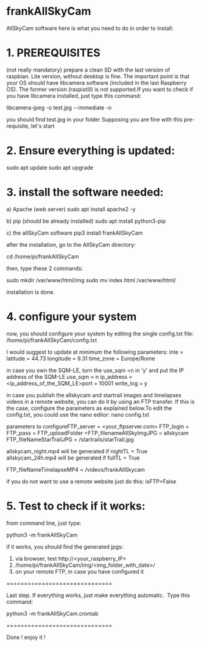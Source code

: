 # frankAllSkyCam
AllSkyCam software 
here is what you need to do in order to install:

# 1. PREREQUISITES
(not really mandatory) prepare a clean SD with the last version of raspbian. Lite version, without desktop is fine. 
The important point is that your OS should have libcamera software (included in the last Raspberry OS).
The former version (raspistill) is not supported.If you want to check if you have libcamera installed, just type this command:

libcamera-jpeg -o test.jpg --immediate -n

you should find test.jpg in your folder
Supposing you are fine with this pre-requisite, let's start

# 2. Ensure everything is updated:
sudo apt update
sudo apt upgrade

# 3. install the software needed:
a) Apache (web server)
sudo apt install apache2 -y

b) pip (should be already installed)
sudo apt install python3-pip

c) the allSkyCam software
pip3 install frankAllSkyCam

after the installation, go to the AllSkyCam directory:

cd /home/pi/frankAllSkyCam

then, type these 2 commands:

sudo mkdir /var/www/html/img
sudo mv index.html /var/www/html/

installation is done.

# 4. configure your system

now, you should configure your system by editing the single config.txt file:
/home/pi/frankAllSkyCam/config.txt

I would suggest to update at minimum the following parameters:
inte = <name of your AllSkyCam that will be on top-center of the allSky image>
latitude = 44.73
longitude = 9.31
time_zone = Europe/Rome

in case you own the SQM-LE, turn the use_sqm =n in 'y' and put the IP address of the SQM-LE.use_sqm = n
ip_address = <ip_address_of_the_SQM_LE>port = 10001
write_log = y

in case you publish the allskycam and startrail images and timelapses videos in a remote website, you can do it by using an FTP transfer. If this is the case, configure the parameters as explained below.To edit the config.txt, you could use the nano editor:
nano config.txt
  
parameters to configureFTP_server = <your_ftpserver.com>
FTP_login = <youruser>
FTP_pass = <yourpass>
FTP_uploadFolder =<your upload dir>FTP_filenameAllSkyImgJPG = allskycam
FTP_fileNameStarTrailJPG = /startrails/starTrail.jpg

allskycam_night.mp4 will be generated if nightTL = True
allskycam_24h.mp4 will be generated if fullTL = True

FTP_fileNameTimelapseMP4 = /videos/frankAllSkycam

if you do not want to use a remote website just do this:
isFTP=False

 # 5. Test to check if it works:

from command line, just type:

python3 -m frankAllSkyCam

if it works, you should find the generated jpgs:

1. via browser, test http://<your_raspberry_IP>
2. /home/pi/frankAllSkyCam/img/<img_folder_with_date>/<jpg files>
3. on your remote FTP, in case you have configured it
  
==============================
  
Last step. If everything works, just make everything automatic. 
Type this command:

python3 -m frankAllSkyCam.crontab
  
==============================
  
Done !
enjoy it !
